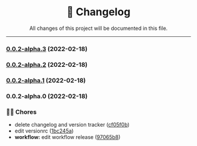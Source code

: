 <div align="center"><h1>📝 Changelog</h1><p>All changes of this project will be documented in this file.</p></div>

---

### [0.0.2-alpha.3](https://github.com/rudemex/test-nestjs-starter/compare/v0.0.2-alpha.2...v0.0.2-alpha.3) (2022-02-18)

### [0.0.2-alpha.2](https://github.com/rudemex/test-nestjs-starter/compare/v0.0.2-alpha.1...v0.0.2-alpha.2) (2022-02-18)

### [0.0.2-alpha.1](https://github.com/rudemex/test-nestjs-starter/compare/v0.0.2-alpha.0...v0.0.2-alpha.1) (2022-02-18)

### 0.0.2-alpha.0 (2022-02-18)


### 👨‍💻 Chores

* delete changelog and version tracker ([cf05f0b](https://github.com/rudemex/test-nestjs-starter/commit/cf05f0b46ba044dd45d95f3e2643cef3b4e6aa4f))
* edit versionrc ([1bc245a](https://github.com/rudemex/test-nestjs-starter/commit/1bc245a64f6ced7b68f73409aeaa58f08ac4f572))
* **workflow:** edit workflow release ([97065b8](https://github.com/rudemex/test-nestjs-starter/commit/97065b823c258e4fb13979bd4701a543c2b3d794))
